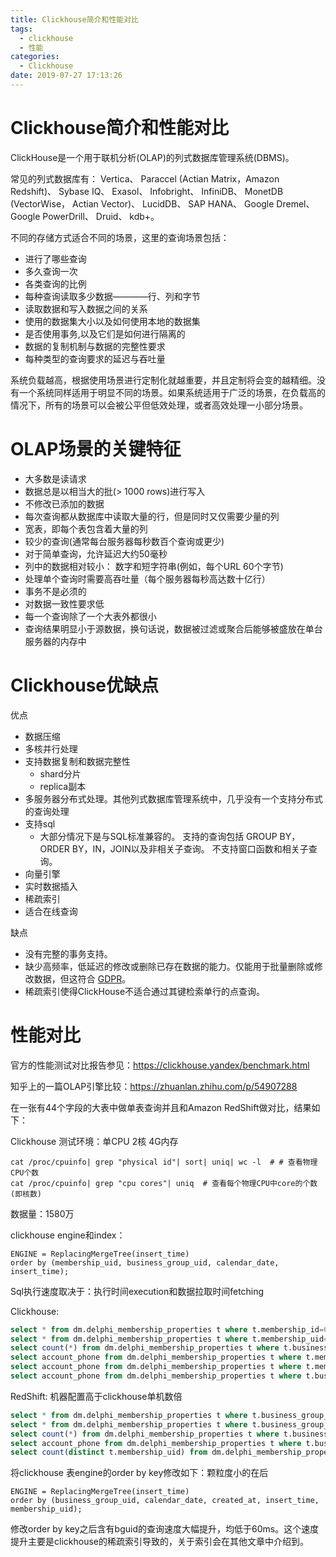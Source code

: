```yaml
---
title: Clickhouse简介和性能对比
tags:
  - clickhouse
  - 性能
categories:
  - Clickhouse
date: 2019-07-27 17:13:26
---
```



# Clickhouse简介和性能对比

ClickHouse是一个用于联机分析(OLAP)的列式数据库管理系统(DBMS)。

常见的列式数据库有： Vertica、 Paraccel (Actian Matrix，Amazon Redshift)、 Sybase IQ、 Exasol、 Infobright、 InfiniDB、 MonetDB (VectorWise， Actian Vector)、 LucidDB、 SAP HANA、 Google Dremel、 Google PowerDrill、 Druid、 kdb+。

<!--more-->

不同的存储方式适合不同的场景，这里的查询场景包括： 

- 进行了哪些查询
- 多久查询一次
- 各类查询的比例
- 每种查询读取多少数据————行、列和字节
- 读取数据和写入数据之间的关系
- 使用的数据集大小以及如何使用本地的数据集
- 是否使用事务,以及它们是如何进行隔离的
- 数据的复制机制与数据的完整性要求
- 每种类型的查询要求的延迟与吞吐量

系统负载越高，根据使用场景进行定制化就越重要，并且定制将会变的越精细。没有一个系统同样适用于明显不同的场景。如果系统适用于广泛的场景，在负载高的情况下，所有的场景可以会被公平但低效处理，或者高效处理一小部分场景。

# OLAP场景的关键特征

* 大多数是读请求
* 数据总是以相当大的批(> 1000 rows)进行写入
* 不修改已添加的数据
* 每次查询都从数据库中读取大量的行，但是同时又仅需要少量的列
* 宽表，即每个表包含着大量的列
* 较少的查询(通常每台服务器每秒数百个查询或更少)
* 对于简单查询，允许延迟大约50毫秒
* 列中的数据相对较小： 数字和短字符串(例如，每个URL 60个字节)
* 处理单个查询时需要高吞吐量（每个服务器每秒高达数十亿行）
* 事务不是必须的
* 对数据一致性要求低
* 每一个查询除了一个大表外都很小
* 查询结果明显小于源数据，换句话说，数据被过滤或聚合后能够被盛放在单台服务器的内存中

# Clickhouse优缺点

优点

- 数据压缩
- 多核并行处理
- 支持数据复制和数据完整性
  - shard分片
  - replica副本
- 多服务器分布式处理。其他列式数据库管理系统中，几乎没有一个支持分布式的查询处理
- 支持sql
  - 大部分情况下是与SQL标准兼容的。 支持的查询包括 GROUP BY，ORDER BY，IN，JOIN以及非相关子查询。 不支持窗口函数和相关子查询。
- 向量引擎
- 实时数据插入
- 稀疏索引
- 适合在线查询

缺点

- 没有完整的事务支持。
- 缺少高频率，低延迟的修改或删除已存在数据的能力。仅能用于批量删除或修改数据，但这符合 [GDPR](https://gdpr-info.eu/)。
- 稀疏索引使得ClickHouse不适合通过其键检索单行的点查询。

# 性能对比

官方的性能测试对比报告参见：https://clickhouse.yandex/benchmark.html

知乎上的一篇OLAP引擎比较：https://zhuanlan.zhihu.com/p/54907288

在一张有44个字段的大表中做单表查询并且和Amazon RedShift做对比，结果如下：

Clickhouse 测试环境：单CPU 2核 4G内存
```
cat /proc/cpuinfo| grep "physical id"| sort| uniq| wc -l  # # 查看物理CPU个数
cat /proc/cpuinfo| grep "cpu cores"| uniq  # 查看每个物理CPU中core的个数(即核数)
```
数据量：1580万

clickhouse engine和index：

```
ENGINE = ReplacingMergeTree(insert_time)
order by (membership_uid, business_group_uid, calendar_date, insert_time);
```
Sql执行速度取决于：执行时间execution和数据拉取时间fetching

Clickhouse:

```sql
select * from dm.delphi_membership_properties t where t.membership_id=666; -- 160ms
select * from dm.delphi_membership_properties t where t.membership_uid='3ec723abeffc470ea42593f0d1e9d279'; -- 120ms
select count(*) from dm.delphi_membership_properties t where t.business_group_id=44; --  120ms
select account_phone from dm.delphi_membership_properties t where t.membership_id=666; -- 58ms
select account_phone from dm.delphi_membership_properties t where t.membership_uid='3ec723abeffc470ea42593f0d1e9d279'; -- 44 ms
select account_phone from dm.delphi_membership_properties t where t.business_group_id=44; -- 190ms
```

RedShift: 机器配置高于clickhouse单机数倍

```sql
select * from dm.delphi_membership_properties t where t.business_group_id=44; --  1286条数据一次取出来时间较长
select * from dm.delphi_membership_properties t where t.business_group_uid='7a68b4a7350c4d7288e8befef91f8581'; -- 1286条数据一次取出来时间较长
select count(*) from dm.delphi_membership_properties t where t.business_group_uid='fa26f456030940b8b6ec4b56e256aee2'; -- 250ms
select account_phone from dm.delphi_membership_properties t where t.business_group_uid='7a68b4a7350c4d7288e8befef91f8581'; -- 360ms
select count(distinct t.membership_uid) from dm.delphi_membership_properties t where t.business_group_uid='fa26f456030940b8b6ec4b56e256aee2'; -- 450ms
```

将clickhouse 表engine的order by key修改如下：颗粒度小的在后
```
ENGINE = ReplacingMergeTree(insert_time)
order by (business_group_uid, calendar_date, created_at, insert_time, membership_uid);
```
修改order by key之后含有bguid的查询速度大幅提升，均低于60ms。这个速度提升主要是clickhouse的稀疏索引导致的，关于索引会在其他文章中介绍到。